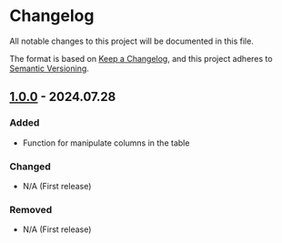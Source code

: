 # Changelog

All notable changes to this project will be documented in this file.

The format is based on [Keep a Changelog](https://keepachangelog.com/en/1.1.0/),
and this project adheres to [Semantic Versioning](https://semver.org/spec/v2.0.0.html).

## [1.0.0] - 2024.07.28

### Added

- Function for manipulate columns in the table

### Changed

- N/A (First release)

### Removed

- N/A (First release)

[unreleased]: https://github.com/dplocki/markdown-table-columns-shifter/compare/v1.0.0...HEAD
[1.0.0]: https://github.com/dplocki/markdown-table-columns-shifter/releases/tag/v1.0.0
